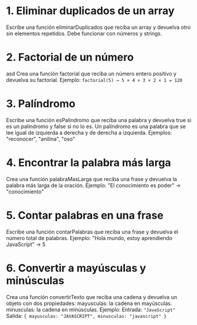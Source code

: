 # 1. Eliminar duplicados de un array

Escribe una función eliminarDuplicados que reciba un array y devuelva otro sin elementos repetidos.
Debe funcionar con números y strings.

# 2. Factorial de un número
asd
Crea una función factorial que reciba un número entero positivo y devuelva su factorial.
Ejemplo:
`factorial(5) → 5 × 4 × 3 × 2 × 1 = 120`

# 3. Palíndromo

Escribe una función esPalindromo que reciba una palabra y devuelva true si es un palíndromo y false si no lo es.
Un palíndromo es una palabra que se lee igual de izquierda a derecha y de derecha a izquierda.
Ejemplos: "reconocer", "anilina", "oso"

# 4. Encontrar la palabra más larga

Crea una función palabraMasLarga que reciba una frase y devuelva la palabra más larga de la oración.
Ejemplo:
    "El conocimiento es poder" → "conocimiento"

# 5. Contar palabras en una frase

Escribe una función contarPalabras que reciba una frase y devuelva el número total de palabras.
Ejemplo:
    "Hola mundo, estoy aprendiendo JavaScript" → 5

# 6. Convertir a mayúsculas y minúsculas

Crea una función convertirTexto que reciba una cadena y devuelva un objeto con dos propiedades:
    mayusculas: la cadena en mayúsculas.
    minusculas: la cadena en minúsculas.
Ejemplo:
    Entrada: `"JavaScript"`
    Salida: `{ mayusculas: "JAVASCRIPT", minusculas: "javascript" }`